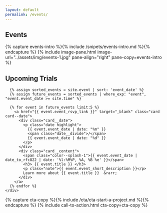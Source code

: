 ```yaml
---
layout: default
permalink: /events/
---
```


<section class="section--light">
  <h1 class="u-center--xs u-push-bottom--sm"> Events </h1>
  {% capture events-intro %}{% include  /snipets/events-intro.md %}{% endcapture %}
  {% include image-pane.html image-url="../assets/img/events-1.jpg" pane-align="right" pane-copy=events-intro %}
</section>

<section class="section--light">
  <div class="u-contained">
    <h2> Upcoming Trials </h2>
    <div class="grid">

      {% assign sorted_events = site.event | sort: 'event_date' %}
      {% assign future_events = sorted_events | where_exp: "event", "event.event_date >= site.time" %}

      {% for event in future_events limit:5 %}
        <a href="{{ event.event_rsvp_link }}" target="_blank" class="card card--date">
          <div class="card__date">
            <p class="date highlight">
              {{ event.event_date | date: "%m" }}
              <span class="date__divide">/</span>
              {{ event.event_date | date: "%d" }}
            </p>
          </div>
          <div class="card__content">
            <span class="color--splash-1">{{ event.event_date | date_to_rfc822 | date: '%l:%M%P, %A, %B %e' }}</span>
            <h3> {{ event.title }} </h3>
            <p class="note">{{ event.event_short_description }}</p>
            Learn more about {{ event.title }}  &rarr;
          </div>
        </a>
      {% endfor %}
    </div>
  </div>
</section>

{% capture cta-copy %}{% include /cta/cta-start-a-project.md %}{% endcapture %}
{% include call-to-action.html cta-copy=cta-copy %}
